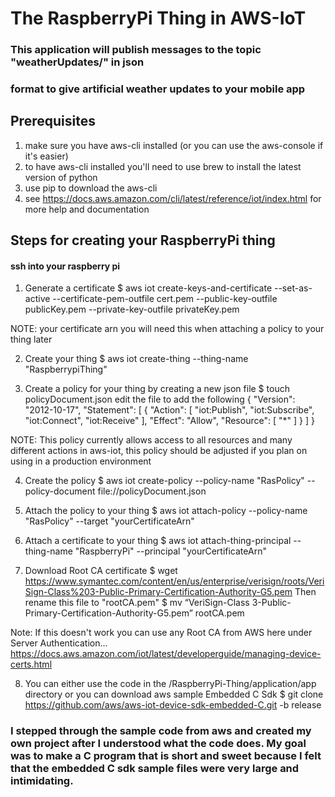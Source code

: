 # The RaspberryPi Thing in AWS-IoT 
### This application will publish messages to the topic "weatherUpdates/" in json
### format to give artificial weather updates to your mobile app

## Prerequisites
1. make sure you have aws-cli installed (or you can use the aws-console if it's easier)
2. to have aws-cli installed you'll need to use brew to install the latest version of python 
3. use pip to download the aws-cli
4. see https://docs.aws.amazon.com/cli/latest/reference/iot/index.html for more help and documentation

## Steps for creating your RaspberryPi thing
#### ssh into your raspberry pi

1. Generate a certificate 
$ aws iot create-keys-and-certificate --set-as-active --certificate-pem-outfile cert.pem --public-key-outfile publicKey.pem --private-key-outfile privateKey.pem

NOTE: your certificate arn you will need this when attaching a policy to your thing later

2. Create your thing
$ aws iot create-thing --thing-name "RaspberrypiThing"

3. Create a policy for your thing by creating a new json file 
$ touch policyDocument.json
edit the file to add the following
{
"Version": "2012-10-17",
"Statement": [
{
"Action": [
"iot:Publish",
"iot:Subscribe",
"iot:Connect",
"iot:Receive"
],
"Effect": "Allow",
"Resource": [
"*"
]
}
]
}

NOTE: This policy currently allows access to all resources and many different actions in aws-iot, this policy should be adjusted if you plan on using in a production environment

4. Create the policy
$ aws iot create-policy --policy-name "RasPolicy" --policy-document file://policyDocument.json

5. Attach the policy to your thing
$ aws iot attach-policy --policy-name "RasPolicy" --target "yourCertificateArn"

6. Attach a certificate to your thing
$ aws iot attach-thing-principal --thing-name "RaspberryPi" --principal "yourCertificateArn"

7. Download Root CA certificate
$ wget https://www.symantec.com/content/en/us/enterprise/verisign/roots/VeriSign-Class%203-Public-Primary-Certification-Authority-G5.pem
Then rename this file to "rootCA.pem"
$ mv “VeriSign-Class 3-Public-Primary-Certification-Authority-G5.pem” rootCA.pem

Note: If this doesn't work you can use any Root CA from AWS here under Server Authentication...
https://docs.aws.amazon.com/iot/latest/developerguide/managing-device-certs.html

8. You can either use the code in the /RaspberryPi-Thing/application/app directory or you can download aws sample Embedded C Sdk
$ git clone https://github.com/aws/aws-iot-device-sdk-embedded-C.git -b release

### I stepped through the sample code from aws and created my own project after I understood what the code does. My goal was to make a C program that is short and sweet because I felt that the embedded C sdk sample files were very large and intimidating. 
